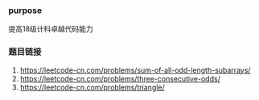 ### purpose

提高18级计科卓越代码能力

### 题目链接

1. https://leetcode-cn.com/problems/sum-of-all-odd-length-subarrays/
2. https://leetcode-cn.com/problems/three-consecutive-odds/
3. https://leetcode-cn.com/problems/triangle/